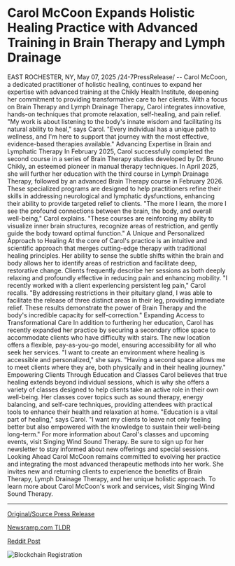 # Carol McCoon Expands Holistic Healing Practice with Advanced Training in Brain Therapy and Lymph Drainage

EAST ROCHESTER, NY, May 07, 2025 /24-7PressRelease/ -- Carol McCoon, a dedicated practitioner of holistic healing, continues to expand her expertise with advanced training at the Chikly Health Institute, deepening her commitment to providing transformative care to her clients. With a focus on Brain Therapy and Lymph Drainage Therapy, Carol integrates innovative, hands-on techniques that promote relaxation, self-healing, and pain relief.  "My work is about listening to the body's innate wisdom and facilitating its natural ability to heal," says Carol. "Every individual has a unique path to wellness, and I'm here to support that journey with the most effective, evidence-based therapies available."  Advancing Expertise in Brain and Lymphatic Therapy  In February 2025, Carol successfully completed the second course in a series of Brain Therapy studies developed by Dr. Bruno Chikly, an esteemed pioneer in manual therapy techniques. In April 2025, she will further her education with the third course in Lymph Drainage Therapy, followed by an advanced Brain Therapy course in February 2026. These specialized programs are designed to help practitioners refine their skills in addressing neurological and lymphatic dysfunctions, enhancing their ability to provide targeted relief to clients.  "The more I learn, the more I see the profound connections between the brain, the body, and overall well-being," Carol explains. "These courses are reinforcing my ability to visualize inner brain structures, recognize areas of restriction, and gently guide the body toward optimal function."  A Unique and Personalized Approach to Healing  At the core of Carol's practice is an intuitive and scientific approach that merges cutting-edge therapy with traditional healing principles. Her ability to sense the subtle shifts within the brain and body allows her to identify areas of restriction and facilitate deep, restorative change. Clients frequently describe her sessions as both deeply relaxing and profoundly effective in reducing pain and enhancing mobility.  "I recently worked with a client experiencing persistent leg pain," Carol recalls. "By addressing restrictions in their pituitary gland, I was able to facilitate the release of three distinct areas in their leg, providing immediate relief. These results demonstrate the power of Brain Therapy and the body's incredible capacity for self-correction."  Expanding Access to Transformational Care  In addition to furthering her education, Carol has recently expanded her practice by securing a secondary office space to accommodate clients who have difficulty with stairs. The new location offers a flexible, pay-as-you-go model, ensuring accessibility for all who seek her services.  "I want to create an environment where healing is accessible and personalized," she says. "Having a second space allows me to meet clients where they are, both physically and in their healing journey."  Empowering Clients Through Education and Classes  Carol believes that true healing extends beyond individual sessions, which is why she offers a variety of classes designed to help clients take an active role in their own well-being. Her classes cover topics such as sound therapy, energy balancing, and self-care techniques, providing attendees with practical tools to enhance their health and relaxation at home.  "Education is a vital part of healing," says Carol. "I want my clients to leave not only feeling better but also empowered with the knowledge to sustain their well-being long-term."  For more information about Carol's classes and upcoming events, visit Singing Wind Sound Therapy. Be sure to sign up for her newsletter to stay informed about new offerings and special sessions.  Looking Ahead  Carol McCoon remains committed to evolving her practice and integrating the most advanced therapeutic methods into her work. She invites new and returning clients to experience the benefits of Brain Therapy, Lymph Drainage Therapy, and her unique holistic approach.  To learn more about Carol McCoon's work and services, visit Singing Wind Sound Therapy. 

---

[Original/Source Press Release](https://www.24-7pressrelease.com/press-release/522571/carol-mccoon-expands-holistic-healing-practice-with-advanced-training-in-brain-therapy-and-lymph-drainage)
                    

[Newsramp.com TLDR](https://newsramp.com/curated-news/holistic-healer-carol-mccoon-enhances-expertise-in-brain-and-lymphatic-therapy/f3720cace9af9257990fb48679f4dddd) 

 



[Reddit Post](https://www.reddit.com/r/AlternativeHealthNews/comments/1kh5cdv/holistic_healer_carol_mccoon_enhances_expertise/) 



![Blockchain Registration](https://cdn.newsramp.app/24-7PressRelease/qrcode/255/7/hike7WVj.webp)